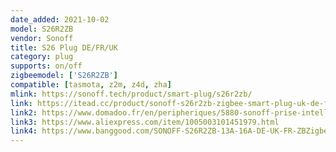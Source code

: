 ```yaml
---
date_added: 2021-10-02
model: S26R2ZB
vendor: Sonoff
title: S26 Plug DE/FR/UK
category: plug
supports: on/off
zigbeemodel: ['S26R2ZB']
compatible: [tasmota, z2m, z4d, zha]
mlink: https://sonoff.tech/product/smart-plug/s26r2zb/
link: https://itead.cc/product/sonoff-s26r2zb-zigbee-smart-plug-uk-de-fr/
link2: https://www.domadoo.fr/en/peripheriques/5880-sonoff-prise-intelligente-16a-zigbee-30-version-fr.html
link3: https://www.aliexpress.com/item/1005003101451979.html
link4: https://www.banggood.com/SONOFF-S26R2ZB-13A-16A-DE-UK-FR-ZBZigbeeSmart-Socket-Wireless-Plug-Power-Sockets-Smart-Home-Switch-Work-With-Alexa-Google-Assistant-IFTTT-p-1917449.html
---
```

